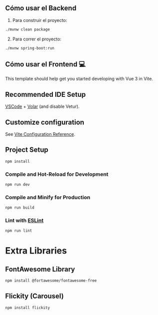 ##  Cómo usar el Backend

1. Para construir el proyecto:
 ```bash
 ./mvnw clean package
 ```
2. Para correr el proyecto:
 ```bash
 ./mvnw spring-boot:run
 ```
## Cómo usar el Frontend :computer:

This template should help get you started developing with Vue 3 in Vite.

## Recommended IDE Setup

[VSCode](https://code.visualstudio.com/) + [Volar](https://marketplace.visualstudio.com/items?itemName=Vue.volar) (and disable Vetur).

## Customize configuration

See [Vite Configuration Reference](https://vitejs.dev/config/).

## Project Setup

```sh
npm install
```

### Compile and Hot-Reload for Development

```sh
npm run dev
```

### Compile and Minify for Production

```sh
npm run build
```

### Lint with [ESLint](https://eslint.org/)

```sh
npm run lint
```
# Extra Libraries
## FontAwesome Library
```sh
npm install @fortawesome/fontawesome-free
```
## Flickity (Carousel)
```sh
npm install flickity
```

